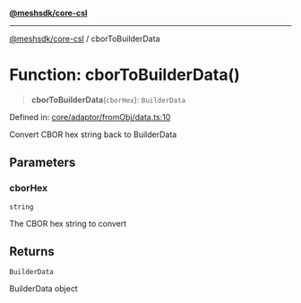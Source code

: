 [**@meshsdk/core-csl**](../README.md)

***

[@meshsdk/core-csl](../globals.md) / cborToBuilderData

# Function: cborToBuilderData()

> **cborToBuilderData**(`cborHex`): `BuilderData`

Defined in: [core/adaptor/fromObj/data.ts:10](https://github.com/MeshJS/mesh/blob/1abde1553cbd7cf2cf4e40197fc0de9e4a7d0f49/packages/mesh-core-csl/src/core/adaptor/fromObj/data.ts#L10)

Convert CBOR hex string back to BuilderData

## Parameters

### cborHex

`string`

The CBOR hex string to convert

## Returns

`BuilderData`

BuilderData object

